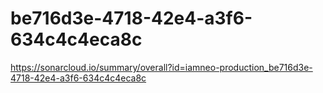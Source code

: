 # be716d3e-4718-42e4-a3f6-634c4c4eca8c
https://sonarcloud.io/summary/overall?id=iamneo-production_be716d3e-4718-42e4-a3f6-634c4c4eca8c

